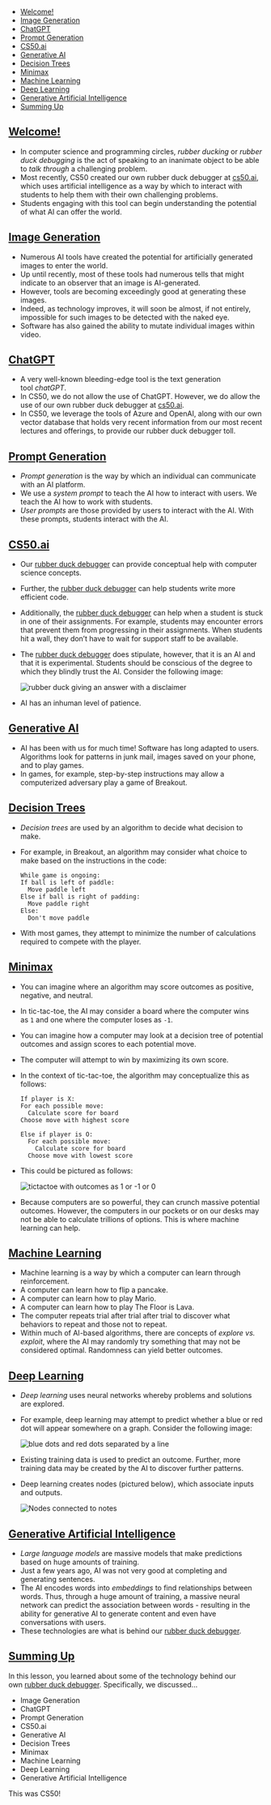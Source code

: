 
- [Welcome!](https://cs50.harvard.edu/x/2024/notes/ai/#welcome)
- [Image Generation](https://cs50.harvard.edu/x/2024/notes/ai/#image-generation)
- [ChatGPT](https://cs50.harvard.edu/x/2024/notes/ai/#chatgpt)
- [Prompt Generation](https://cs50.harvard.edu/x/2024/notes/ai/#prompt-generation)
- [CS50.ai](https://cs50.harvard.edu/x/2024/notes/ai/#cs50ai)
- [Generative AI](https://cs50.harvard.edu/x/2024/notes/ai/#generative-ai)
- [Decision Trees](https://cs50.harvard.edu/x/2024/notes/ai/#decision-trees)
- [Minimax](https://cs50.harvard.edu/x/2024/notes/ai/#minimax)
- [Machine Learning](https://cs50.harvard.edu/x/2024/notes/ai/#machine-learning)
- [Deep Learning](https://cs50.harvard.edu/x/2024/notes/ai/#deep-learning)
- [Generative Artificial Intelligence](https://cs50.harvard.edu/x/2024/notes/ai/#generative-artificial-intelligence)
- [Summing Up](https://cs50.harvard.edu/x/2024/notes/ai/#summing-up)

## [Welcome!](https://cs50.harvard.edu/x/2024/notes/ai/#welcome)

- In computer science and programming circles, _rubber ducking_ or _rubber duck debugging_ is the act of speaking to an inanimate object to be able to _talk through_ a challenging problem.
- Most recently, CS50 created our own rubber duck debugger at [cs50.ai](https://cs50.ai/), which uses artificial intelligence as a way by which to interact with students to help them with their own challenging problems.
- Students engaging with this tool can begin understanding the potential of what AI can offer the world.

## [Image Generation](https://cs50.harvard.edu/x/2024/notes/ai/#image-generation)

- Numerous AI tools have created the potential for artificially generated images to enter the world.
- Up until recently, most of these tools had numerous tells that might indicate to an observer that an image is AI-generated.
- However, tools are becoming exceedingly good at generating these images.
- Indeed, as technology improves, it will soon be almost, if not entirely, impossible for such images to be detected with the naked eye.
- Software has also gained the ability to mutate individual images within video.

## [ChatGPT](https://cs50.harvard.edu/x/2024/notes/ai/#chatgpt)

- A very well-known bleeding-edge tool is the text generation tool _chatGPT_.
- In CS50, we do not allow the use of ChatGPT. However, we do allow the use of our own rubber duck debugger at [cs50.ai](https://cs50.ai/).
- In CS50, we leverage the tools of Azure and OpenAI, along with our own vector database that holds very recent information from our most recent lectures and offerings, to provide our rubber duck debugger toll.

## [Prompt Generation](https://cs50.harvard.edu/x/2024/notes/ai/#prompt-generation)

- _Prompt generation_ is the way by which an individual can communicate with an AI platform.
- We use a _system prompt_ to teach the AI how to interact with users. We teach the AI how to work with students.
- _User prompts_ are those provided by users to interact with the AI. With these prompts, students interact with the AI.

## [CS50.ai](https://cs50.harvard.edu/x/2024/notes/ai/#cs50ai)

- Our [rubber duck debugger](https://cs50.ai/) can provide conceptual help with computer science concepts.
- Further, the [rubber duck debugger](https://cs50.ai/) can help students write more efficient code.
- Additionally, the [rubber duck debugger](https://cs50.ai/) can help when a student is stuck in one of their assignments. For example, students may encounter errors that prevent them from progressing in their assignments. When students hit a wall, they don’t have to wait for support staff to be available.
- The [rubber duck debugger](https://cs50.ai/) does stipulate, however, that it is an AI and that it is experimental. Students should be conscious of the degree to which they blindly trust the AI. Consider the following image:
    
    ![rubber duck giving an answer with a disclaimer](https://cs50.harvard.edu/x/2024/notes/ai/cs50AiLectureSlide060.png)
    
- AI has an inhuman level of patience.

## [Generative AI](https://cs50.harvard.edu/x/2024/notes/ai/#generative-ai)

- AI has been with us for much time! Software has long adapted to users. Algorithms look for patterns in junk mail, images saved on your phone, and to play games.
- In games, for example, step-by-step instructions may allow a computerized adversary play a game of Breakout.

## [Decision Trees](https://cs50.harvard.edu/x/2024/notes/ai/#decision-trees)

- _Decision trees_ are used by an algorithm to decide what decision to make.
- For example, in Breakout, an algorithm may consider what choice to make based on the instructions in the code:
    
    ```
    While game is ongoing:
    If ball is left of paddle:
      Move paddle left
    Else if ball is right of padding:
      Move paddle right
    Else:
      Don't move paddle
    ```
    
- With most games, they attempt to minimize the number of calculations required to compete with the player.

## [Minimax](https://cs50.harvard.edu/x/2024/notes/ai/#minimax)

- You can imagine where an algorithm may score outcomes as positive, negative, and neutral.
- In tic-tac-toe, the AI may consider a board where the computer wins as `1` and one where the computer loses as `-1`.
- You can imagine how a computer may look at a decision tree of potential outcomes and assign scores to each potential move.
- The computer will attempt to win by maximizing its own score.
- In the context of tic-tac-toe, the algorithm may conceptualize this as follows:
    
    ```
    If player is X:
    For each possible move:
      Calculate score for board
    Choose move with highest score
    
    Else if player is O:
      For each possible move:
        Calculate score for board
      Choose move with lowest score
    ```
    
- This could be pictured as follows:
    
    ![tictactoe with outcomes as 1 or -1 or 0](https://cs50.harvard.edu/x/2024/notes/ai/cs50AiLectureSlide132.png)
    
- Because computers are so powerful, they can crunch massive potential outcomes. However, the computers in our pockets or on our desks may not be able to calculate trillions of options. This is where machine learning can help.

## [Machine Learning](https://cs50.harvard.edu/x/2024/notes/ai/#machine-learning)

- Machine learning is a way by which a computer can learn through reinforcement.
- A computer can learn how to flip a pancake.
- A computer can learn how to play Mario.
- A computer can learn how to play The Floor is Lava.
- The computer repeats trial after trial after trial to discover what behaviors to repeat and those not to repeat.
- Within much of AI-based algorithms, there are concepts of _explore vs. exploit_, where the AI may randomly try something that may not be considered optimal. Randomness can yield better outcomes.

## [Deep Learning](https://cs50.harvard.edu/x/2024/notes/ai/#deep-learning)

- _Deep learning_ uses neural networks whereby problems and solutions are explored.
- For example, deep learning may attempt to predict whether a blue or red dot will appear somewhere on a graph. Consider the following image:
    
    ![blue dots and red dots separated by a line](https://cs50.harvard.edu/x/2024/notes/ai/cs50AiLectureSlide208.png)
    
- Existing training data is used to predict an outcome. Further, more training data may be created by the AI to discover further patterns.
- Deep learning creates nodes (pictured below), which associate inputs and outputs.
    
    ![Nodes connected to notes](https://cs50.harvard.edu/x/2024/notes/ai/cs50AiLectureSlide210.png)
    

## [Generative Artificial Intelligence](https://cs50.harvard.edu/x/2024/notes/ai/#generative-artificial-intelligence)

- _Large language models_ are massive models that make predictions based on huge amounts of training.
- Just a few years ago, AI was not very good at completing and generating sentences.
- The AI encodes words into _embeddings_ to find relationships between words. Thus, through a huge amount of training, a massive neural network can predict the association between words - resulting in the ability for generative AI to generate content and even have conversations with users.
- These technologies are what is behind our [rubber duck debugger](https://cs50.ai/).

## [Summing Up](https://cs50.harvard.edu/x/2024/notes/ai/#summing-up)

In this lesson, you learned about some of the technology behind our own [rubber duck debugger](https://cs50.ai/). Specifically, we discussed…

- Image Generation
- ChatGPT
- Prompt Generation
- CS50.ai
- Generative AI
- Decision Trees
- Minimax
- Machine Learning
- Deep Learning
- Generative Artificial Intelligence

This was CS50!